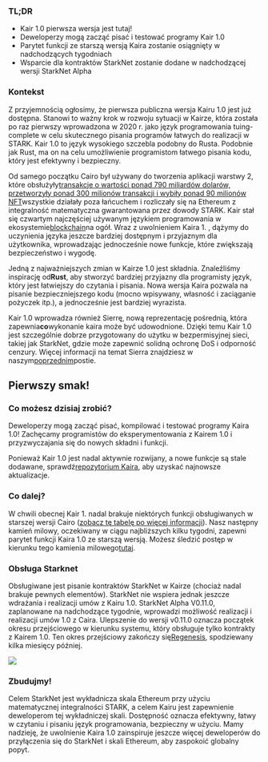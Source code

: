 ### TL;DR

* Kair 1.0 pierwsza wersja jest tutaj!
* Deweloperzy mogą zacząć pisać i testować programy Kair 1.0
* Parytet funkcji ze starszą wersją Kaira zostanie osiągnięty w nadchodzących tygodniach
* Wsparcie dla kontraktów StarkNet zostanie dodane w nadchodzącej wersji StarkNet Alpha

### Kontekst

Z przyjemnością ogłosimy, że pierwsza publiczna wersja Kairu 1.0 jest już dostępna. Stanowi to ważny krok w rozwoju sytuacji w Kairze, która została po raz pierwszy wprowadzona w 2020 r. jako język programowania tuing-complete w celu skutecznego pisania programów łatwych do realizacji w STARK. Kair 1.0 to język wysokiego szczebla podobny do Rusta. Podobnie jak Rust, ma on na celu umożliwienie programistom łatwego pisania kodu, który jest efektywny i bezpieczny.

Od samego początku Cairo był używany do tworzenia aplikacji warstwy 2, które obsłużyły[transakcje o wartości ponad 790 miliardów dolarów, przetworzyły ponad 300 milionów transakcji i wybiły ponad 90 milionów NFT](https://dashboard.starkware.co/starkex)wszystkie działały poza łańcuchem i rozliczały się na Ethereum z integralność matematyczna gwarantowana przez dowody STARK. Kair stał się czwartym najczęściej używanym językiem programowania w ekosystemie[blockchain](https://defillama.com/languages)na ogół. Wraz z uwolnieniem Kaira 1. , dążymy do uczynienia języka jeszcze bardziej dostępnym i przyjaznym dla użytkownika, wprowadzając jednocześnie nowe funkcje, które zwiększają bezpieczeństwo i wygodę.

Jedną z najważniejszych zmian w Kairze 1.0 jest składnia. Znaleźliśmy inspirację od**Rust**, aby stworzyć bardziej przyjazny dla programisty język, który jest łatwiejszy do czytania i pisania. Nowa wersja Kaira pozwala na pisanie bezpieczniejszego kodu (mocno wpisywany, własność i zaciąganie pożyczek itp.), a jednocześnie jest bardziej wyrazista.

Kair 1.0 wprowadza również Sierrę, nową reprezentację pośrednią, która zapewnia**co**wykonanie kaira może być udowodnione. Dzięki temu Kair 1.0 jest szczególnie dobrze przygotowany do użytku w bezpermisyjnej sieci, takiej jak StarkNet, gdzie może zapewnić solidną ochronę DoS i odporność cenzury. Więcej informacji na temat Sierra znajdziesz w naszym[poprzednim](https://medium.com/starkware/cairo-1-0-aa96eefb19a0)postie.

## Pierwszy smak!

### Co możesz dzisiaj zrobić?

Deweloperzy mogą zacząć pisać, kompilować i testować programy Kaira 1.0! Zachęcamy programistów do eksperymentowania z Kairem 1.0 i przyzwyczajania się do nowych składni i funkcji.

Ponieważ Kair 1.0 jest nadal aktywnie rozwijany, a nowe funkcje są stale dodawane, sprawdź[repozytorium Kaira](https://github.com/starkware-libs/cairo/), aby uzyskać najnowsze aktualizacje.

### Co dalej?

W chwili obecnej Kair 1. nadal brakuje niektórych funkcji obsługiwanych w starszej wersji Cairo ([zobacz tę tabelę po więcej informacji](https://github.com/starkware-libs/cairo/blob/main/docs/FEATURE_PARITY.md)). Nasz następny kamień milowy, oczekiwany w ciągu najbliższych kilku tygodni, zapewni parytet funkcji Kaira 1.0 ze starszą wersją. Możesz śledzić postęp w kierunku tego kamienia milowego[tutaj](https://github.com/starkware-libs/cairo/blob/main/docs/FEATURE_PARITY.md).

### Obsługa Starknet

Obsługiwane jest pisanie kontraktów StarkNet w Kairze (chociaż nadal brakuje pewnych elementów). StarkNet nie wspiera jednak jeszcze wdrażania i realizacji umów z Kairu 1.0. StarkNet Alpha V0.11.0, zaplanowane na nadchodzące tygodnie, wprowadzi możliwość realizacji i realizacji umów 1.0 z Caira. Ulepszenie do wersji v0.11.0 oznacza początek okresu przejściowego w kierunku systemu, który obsługuje tylko kontrakty z Kairem 1.0. Ten okres przejściowy zakończy się[Regenesis](https://medium.com/starkware/starknet-regenesis-the-plan-bd0219843ef4), spodziewany kilka miesięcy później.

![](/assets/0_odxbxeacqdwizlfw.jpg)

### Zbudujmy!

Celem StarkNet jest wykładnicza skala Ethereum przy użyciu matematycznej integralności STARK, a celem Kairu jest zapewnienie deweloperom tej wykładniczej skali. Dostępność oznacza efektywny, łatwy w czytaniu i pisaniu język programowania, bezpieczny w użyciu. Mamy nadzieję, że uwolnienie Kaira 1.0 zainspiruje jeszcze więcej deweloperów do przyłączenia się do StarkNet i skali Ethereum, aby zaspokoić globalny popyt.